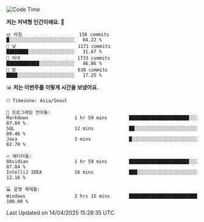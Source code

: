   <!--START_SECTION:waka-->
![Code Time](http://img.shields.io/badge/Code%20Time-537%20hrs%2022%20mins-blue)

**저는 저녁형 인간이에요. 🦉** 

```text
🌞 아침                     156 commits         █░░░░░░░░░░░░░░░░░░░░░░░░   04.22 % 
🌆 낮　                     1171 commits        ████████░░░░░░░░░░░░░░░░░   31.67 % 
🌃 저녁                     1733 commits        ████████████░░░░░░░░░░░░░   46.86 % 
🌙 밤　                     638 commits         ████░░░░░░░░░░░░░░░░░░░░░   17.25 % 
```


📊 **저는 이번주를 이렇게 시간을 보냈어요.** 

```text
🕑︎ Timezone: Asia/Seoul

💬 프로그래밍 언어들: 
Markdown                 1 hr 59 mins        ██████████████████████░░░   87.84 % 
SQL                      12 mins             ██░░░░░░░░░░░░░░░░░░░░░░░   09.46 % 
Java                     3 mins              █░░░░░░░░░░░░░░░░░░░░░░░░   02.70 % 

🔥 에디터들: 
Obsidian                 1 hr 59 mins        ██████████████████████░░░   87.84 % 
IntelliJ IDEA            16 mins             ███░░░░░░░░░░░░░░░░░░░░░░   12.16 % 

💻 운영 체제들: 
Windows                  2 hrs 15 mins       █████████████████████████   100.00 % 
```


 Last Updated on 14/04/2025 15:28:35 UTC
<!--END_SECTION:waka-->
